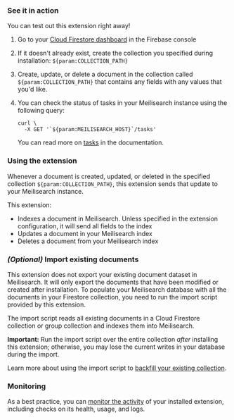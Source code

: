 ### See it in action

You can test out this extension right away!

1.  Go to your [Cloud Firestore dashboard](https://console.firebase.google.com/project/${param:PROJECT_ID}/firestore/data) in the Firebase console

2.  If it doesn't already exist, create the collection you specified during installation: `${param:COLLECTION_PATH}`

3.  Create, update, or delete a document in the collection called `${param:COLLECTION_PATH}` that contains any fields with any values that you'd like.

4.  You can check the status of tasks in your Meilisearch instance using the following query:

    ```
    curl \
      -X GET '`${param:MEILISEARCH_HOST}`/tasks'
    ```
    You can read more on [tasks](https://docs.meilisearch.com/reference/api/tasks.html#tasks) in the documentation.

### Using the extension

Whenever a document is created, updated, or deleted in the specified collection `${param:COLLECTION_PATH}`, this extension sends that update to your Meilisearch instance.

This extension:
- Indexes a document in Meilisearch. Unless specified in the extension configuration, it will send all fields to the index 
- Updates a document in your Meilisearch index
- Deletes a document from your Meilisearch index

### _(Optional)_ Import existing documents

This extension does not export your existing document dataset in Meilisearch. It will only export the documents that have been modified or created after installation. To populate your Meilisearch database with all the documents in your Firestore collection, you need to run the import script provided by this extension.

The import script reads all existing documents in a Cloud Firestore collection or group collection and indexes them into Meilisearch.

**Important:** Run the import script over the entire collection _after_ installing this extension; otherwise, you may lose the current writes in your database during the import.

Learn more about using the import script to [backfill your existing collection](https://github.com/meilisearch/firestore-meilisearch/blob/main/guides/IMPORT_EXISTING_DOCUMENTS.md).

### Monitoring

As a best practice, you can [monitor the activity](https://firebase.google.com/docs/extensions/manage-installed-extensions#monitor) of your installed extension, including checks on its health, usage, and logs.
